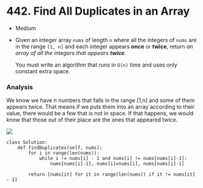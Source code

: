 # 442. Find All Duplicates in an Array

* Medium
*   Given an integer array `nums` of length `n` where all the integers of `nums` are in the range `[1, n]` and each integer appears **once** or **twice**, return _an array of all the integers that appears **twice**_.

    You must write an algorithm that runs in `O(n)` time and uses only constant extra space.

### Analysis&#x20;

We know we have n numbers that falls in the range \[1,n] and some of them appears twice. That means if we puts them into an array according to their value, there would be a few that is not in space. If that happens, we would know that those out of their place are the ones that appeared twice.&#x20;

![](<../../../../.gitbook/assets/image (250).png>)

```
class Solution:
    def findDuplicates(self, nums):
        for i in range(len(nums)):
            while i != nums[i] - 1 and nums[i] != nums[nums[i]-1]:
                nums[nums[i]-1], nums[i]=nums[i], nums[nums[i]-1]
                
        return [nums[it] for it in range(len(nums)) if it != nums[it] - 1]
```
